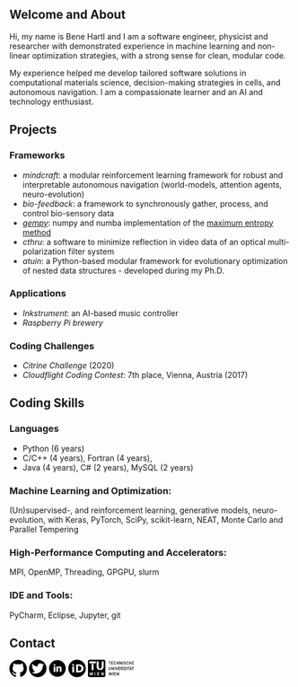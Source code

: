 ## Welcome and About
Hi, my name is Bene Hartl and I am a software engineer, physicist and researcher with demonstrated experience in machine learning and non-linear optimization strategies, with a strong sense for clean, modular code.

My experience helped me develop tailored software solutions in computational materials science, decision-making strategies in cells, and autonomous navigation. I am a compassionate learner and an AI and technology enthusiast.

## Projects
### Frameworks
- *mindcraft*: a modular reinforcement learning framework for robust and interpretable autonomous navigation (world-models, attention agents, neuro-evolution)
- *bio-feedback*: a framework to synchronously gather, process, and control bio-sensory data
- <a class="" target='blank' href="https://github.com/bhartl/generative-models/tree/master/gempy">*gempy*</a>: numpy and numba implementation of the <a calss="" target='blank' href="https://de.wikipedia.org/wiki/Maximum-Entropie-Methode">maximum entropy method</a>
- *cthru*: a software to minimize reflection in video data of an optical multi-polarization filter system
- *atuin*: a Python-based modular framework for evolutionary optimization of nested data structures - developed during my Ph.D.

### Applications
- *Inkstrument*: an AI-based music controller
- *Raspberry Pi brewery*

### Coding Challenges
- *Citrine Challenge* (2020)
- *Cloudflight Coding Contest*: 7th place, Vienna, Austria (2017)

## Coding Skills
### Languages
- Python (6 years)
- C/C++ (4 years), Fortran (4 years), 
- Java (4 years), C# (2 years), MySQL (2 years)

### Machine Learning and Optimization: 
(Un)supervised-, and reinforcement learning, generative models, neuro-evolution, with 
Keras, PyTorch, SciPy, scikit-learn, NEAT, Monte Carlo and Parallel Tempering

### High-Performance Computing and Accelerators: 
MPI, OpenMP, Threading, GPGPU, slurm

### IDE and Tools: 
PyCharm, Eclipse, Jupyter, git

## Contact
<a class="" target='_blank' href="https://github.com/bhartl/"><img height="31px" src="/img/github.png" alt="Github"></a>
<a class="" target='_blank' href="https://twitter.com/benehartl"><img height="31px" src="/img/twitter.png" alt="Twitter"></a>
<a class="" target='_blank' href="https://www.linkedin.com/in/bhartl/"><img height="31px" src="/img/linkedin.png" alt="LinkedIn"></a>
<a class="" target='_blank' href="https://orcid.org/0000-0001-7787-4839"><img height="31px" src="/img/orcid.png" alt="ORCID"></a>
<a class="" target='_blank' href="http://smt.tuwien.ac.at/people/hartl/"><img height="31px" src="/img/TU-Wien.png" alt="Soft Matter Theory @ TU Wien"></a>

